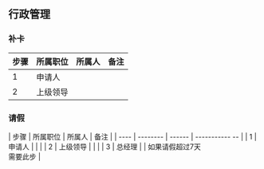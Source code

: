 

## 行政管理


### 补卡

| 步骤 | 所属职位 | 所属人 | 备注 |
| ---- | -------- | ------ | ---- |
| 1    | 申请人   |        |      |
| 2    | 上级领导 |        |      |


### 请假

| 步骤 | 所属职位 | 所属人 | 备注        |
| ---- | -------- | ------ | ----------- -- |
| 1    | 申请人   |        |                 |
| 2    | 上级领导 |        |                     |
| 3    | 总经理   |        | 如果请假超过7天<br />需要此步 |
